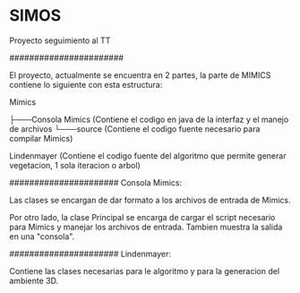 # SIMOS
Proyecto seguimiento al TT

#######################

El proyecto, actualmente se encuentra en 2 partes, la parte de MIMICS contiene lo siguiente con esta estructura:

Mimics

├───Consola Mimics (Contiene el codigo en java de la interfaz y el manejo de archivos
└───source (Contiene el codigo fuente necesario para compilar Mimics)


    

Lindenmayer (Contiene el codigo fuente del algoritmo que permite generar vegetacion, 1 sola iteracion o arbol)

######################
Consola Mimics:

Las clases se encargan de dar formato a los archivos de entrada de Mimics.

Por otro lado, la clase Principal se encarga de cargar el script necesario para Mimics y manejar los archivos de entrada.
Tambien muestra la salida en una "consola".

######################
Lindenmayer:

Contiene las clases necesarias para le algoritmo y para la generacion del ambiente 3D.






